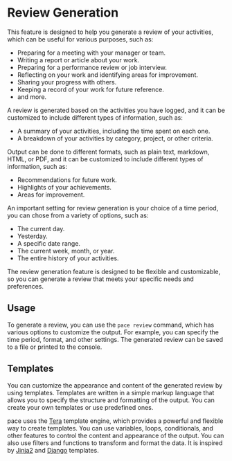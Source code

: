 # Review Generation

This feature is designed to help you generate a review of your activities, which
can be useful for various purposes, such as:

- Preparing for a meeting with your manager or team.
- Writing a report or article about your work.
- Preparing for a performance review or job interview.
- Reflecting on your work and identifying areas for improvement.
- Sharing your progress with others.
- Keeping a record of your work for future reference.
- and more.

A review is generated based on the activities you have logged, and it can be
customized to include different types of information, such as:

- A summary of your activities, including the time spent on each one.
- A breakdown of your activities by category, project, or other criteria.

Output can be done to different formats, such as plain text, markdown, HTML, or
PDF, and it can be customized to include different types of information, such
as:

- Recommendations for future work.
- Highlights of your achievements.
- Areas for improvement.

An important setting for review generation is your choice of a time period, you
can chose from a variety of options, such as:

- The current day.
- Yesterday.
- A specific date range.
- The current week, month, or year.
- The entire history of your activities.

The review generation feature is designed to be flexible and customizable, so
you can generate a review that meets your specific needs and preferences.

## Usage

To generate a review, you can use the `pace review` command, which has various
options to customize the output. For example, you can specify the time period,
format, and other settings. The generated review can be saved to a file or
printed to the console.

## Templates

You can customize the appearance and content of the generated review by using
templates. Templates are written in a simple markup language that allows you to
specify the structure and formatting of the output. You can create your own
templates or use predefined ones.

pace uses the [Tera](https://keats.github.io/tera) template engine, which
provides a powerful and flexible way to create templates. You can use variables,
loops, conditionals, and other features to control the content and appearance of
the output. You can also use filters and functions to transform and format the
data. It is inspired by [Jinja2](https://jinja.palletsprojects.com/) and
[Django](https://www.djangoproject.com) templates.
